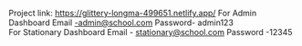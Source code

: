 Project link: https://glittery-longma-499651.netlify.app/
For Admin Dashboard  Email -admin@school.com   Password- admin123                                                                                                                            
For Stationary Dashboard  Email - stationary@school.com Password -12345
